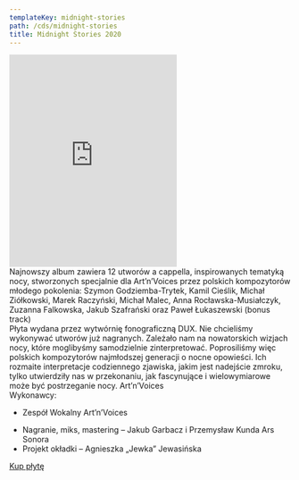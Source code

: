 ```yaml
---
templateKey: midnight-stories
path: /cds/midnight-stories
title: Midnight Stories 2020
---
```

<div class="box cds-box">
    <div class="youtube-movie">
        <iframe src="https://open.spotify.com/embed/album/6AXDYbxNM3M67SMbn3rSK9" width="300" height="380" frameborder="0" allowtransparency="true" allow="encrypted-media"></iframe>
    </div>
</div>
<div class="box cds-box">
    Najnowszy album zawiera 12 utworów a cappella, inspirowanych tematyką nocy, stworzonych specjalnie dla Art’n’Voices przez polskich kompozytorów młodego pokolenia: 
    Szymon Godziemba-Trytek, Kamil Cieślik, Michał Ziółkowski, Marek Raczyński, Michał Malec, Anna Rocławska-Musiałczyk, Zuzanna Falkowska, Jakub Szafrański oraz Paweł Łukaszewski (bonus track)
</div>
<div class="box cds-box">
    Płyta wydana przez wytwórnię fonograficzną DUX.
    Nie chcieliśmy wykonywać utworów już nagranych. Zależało nam na nowatorskich wizjach nocy, które moglibyśmy samodzielnie zinterpretować. Poprosiliśmy więc polskich kompozytorów najmłodszej generacji o nocne opowieści. Ich rozmaite interpretacje codziennego zjawiska, jakim jest nadejście zmroku, tylko utwierdziły nas w przekonaniu, jak fascynujące i wielowymiarowe może być postrzeganie nocy.  
    Art’n’Voices
</div>
<div class="box cds-box">
    Wykonawcy:
    <ul>
        <li>
            Zespół Wokalny Art’n’Voices
        </li>
    </ul>
</div>

<div class="box cds-box">
    <ul>
        <li>
            Nagranie, miks, mastering – Jakub Garbacz i Przemysław Kunda Ars Sonora
        </li>
        <li>
            Projekt okładki – Agnieszka „Jewka” Jewasińska
        </li>
    </ul>
</div>

<div class="box cds-box">
    <a href="http://www.dux.pl/art-n-voices-midnight-stories.html" target="_blank" class="cds__buy-link">Kup płytę</a>
</div>
